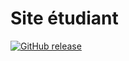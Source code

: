 # Site étudiant

[![GitHub release](https://img.shields.io/github/release/antoine1003/site-etudiants.svg)]()
